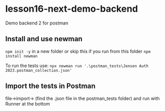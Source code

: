 # lesson16-next-demo-backend
Demo backend 2 for postman

## Install and use newman
`npm init -y` in a new folder or skip this if you run from this folder
`npm install newman`

To run the tests use:
`npx newman run '.\postman_tests\Jensen Auth 2023.postman_collection.json'`

## Import the tests in Postman
file->import-> (find the .json file in the postman_tests folder) and run with Runner at the bottom
